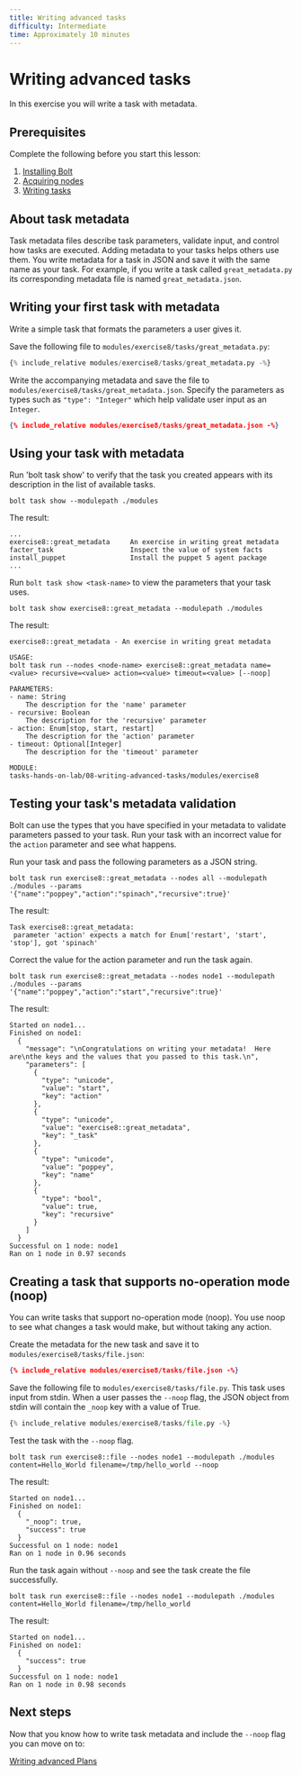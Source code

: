 ```yaml
---
title: Writing advanced tasks
difficulty: Intermediate
time: Approximately 10 minutes
---
```


# Writing advanced tasks

In this exercise you will write a task with metadata.

## Prerequisites
Complete the following before you start this lesson:

1. [Installing Bolt](../01-installing-bolt)
1. [Acquiring nodes](../02-acquiring-nodes)
1. [Writing tasks](../05-writing-tasks)

## About task metadata
Task metadata files describe task parameters, validate input, and control how tasks are executed.  Adding metadata to your tasks helps others use them.  You write metadata for a task in JSON and save it with the same name as your task. For example, if you write a task called `great_metadata.py` its corresponding metadata file is named `great_metadata.json`.

## Writing your first task with metadata
Write a simple task that formats the parameters a user gives it.

Save the following file to `modules/exercise8/tasks/great_metadata.py`:

```python
{% include_relative modules/exercise8/tasks/great_metadata.py -%}
```

Write the accompanying metadata and save the file to `modules/exercise8/tasks/great_metadata.json`. Specify the parameters as types such as `"type": "Integer"`  which help validate user input as an `Integer`.

```json
{% include_relative modules/exercise8/tasks/great_metadata.json -%}
```

## Using your task with metadata

Run 'bolt task show' to verify that the task you created appears with its description in the list of available tasks.

```shell
bolt task show --modulepath ./modules
```

The result:

```plain
...
exercise8::great_metadata     An exercise in writing great metadata
facter_task                   Inspect the value of system facts
install_puppet                Install the puppet 5 agent package
...
```

Run `bolt task show <task-name>` to view the parameters that your task uses.

```shell
bolt task show exercise8::great_metadata --modulepath ./modules
```

The result:

```plain
exercise8::great_metadata - An exercise in writing great metadata

USAGE:
bolt task run --nodes <node-name> exercise8::great_metadata name=<value> recursive=<value> action=<value> timeout=<value> [--noop]

PARAMETERS:
- name: String
    The description for the 'name' parameter
- recursive: Boolean
    The description for the 'recursive' parameter
- action: Enum[stop, start, restart]
    The description for the 'action' parameter
- timeout: Optional[Integer]
    The description for the 'timeout' parameter

MODULE:
tasks-hands-on-lab/08-writing-advanced-tasks/modules/exercise8
```

## Testing your task's metadata validation

Bolt can use the types that you have specified in your metadata to validate parameters passed to your task.  Run your task with an incorrect value for the `action` parameter and see what happens.

Run your task and pass the following parameters as a JSON string.

```shell
bolt task run exercise8::great_metadata --nodes all --modulepath ./modules --params '{"name":"poppey","action":"spinach","recursive":true}'
```

The result:

```plain
Task exercise8::great_metadata:
 parameter 'action' expects a match for Enum['restart', 'start', 'stop'], got 'spinach'
```

Correct the value for the action parameter and run the task again.

```shell
bolt task run exercise8::great_metadata --nodes node1 --modulepath ./modules --params '{"name":"poppey","action":"start","recursive":true}'
```

The result:

```plain
Started on node1...
Finished on node1:
  {
    "message": "\nCongratulations on writing your metadata!  Here are\nthe keys and the values that you passed to this task.\n",
    "parameters": [
      {
        "type": "unicode",
        "value": "start",
        "key": "action"
      },
      {
        "type": "unicode",
        "value": "exercise8::great_metadata",
        "key": "_task"
      },
      {
        "type": "unicode",
        "value": "poppey",
        "key": "name"
      },
      {
        "type": "bool",
        "value": true,
        "key": "recursive"
      }
    ]
  }
Successful on 1 node: node1
Ran on 1 node in 0.97 seconds
```

## Creating a task that supports no-operation mode (noop)

You can write tasks that support no-operation mode (noop). You use noop to see what changes a task would make, but without taking any action.

Create the metadata for the new task and save it to `modules/exercise8/tasks/file.json`:

```json
{% include_relative modules/exercise8/tasks/file.json -%}
```

Save the following file to `modules/exercise8/tasks/file.py`. This task uses input from stdin. When a user passes the `--noop` flag, the JSON object from stdin will contain the `_noop` key with a value of True.

```python
{% include_relative modules/exercise8/tasks/file.py -%}
```

Test the task with the `--noop` flag.

```shell
bolt task run exercise8::file --nodes node1 --modulepath ./modules content=Hello_World filename=/tmp/hello_world --noop
```

The result:

```plain
Started on node1...
Finished on node1:
  {
    "_noop": true,
    "success": true
  }
Successful on 1 node: node1
Ran on 1 node in 0.96 seconds
```

Run the task again without `--noop` and see the task create the file successfully.

```shell
bolt task run exercise8::file --nodes node1 --modulepath ./modules content=Hello_World filename=/tmp/hello_world
```

The result:

```plain
Started on node1...
Finished on node1:
  {
    "success": true
  }
Successful on 1 node: node1
Ran on 1 node in 0.98 seconds
```

## Next steps

Now that you know how to write task metadata and include the `--noop` flag you can move on to:

[Writing advanced Plans](../09-writing-advanced-plans)
